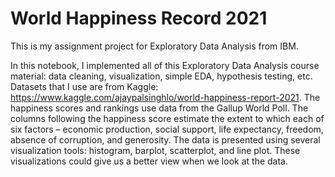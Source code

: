 # World Happiness Record 2021
This is my assignment project for Exploratory Data Analysis from IBM.

In this notebook, I implemented all of this Exploratory Data Analysis course material: data cleaning, visualization, simple EDA, hypothesis testing, etc. Datasets that I use are from Kaggle: https://www.kaggle.com/ajaypalsinghlo/world-happiness-report-2021. The happiness scores and rankings use data from the Gallup World Poll. The columns following the happiness score estimate the extent to which each of six factors – economic production, social support, life expectancy, freedom, absence of corruption, and generosity. The data is presented using several visualization tools: histogram, barplot, scatterplot, and line plot. These visualizations could give us a better view when we look at the data.
